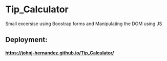 # Tip_Calculator
Small excersise using Boostrap forms and Manipulating the DOM using JS

## Deployment:
#### https://johnj-hernandez.github.io/Tip_Calculator/
